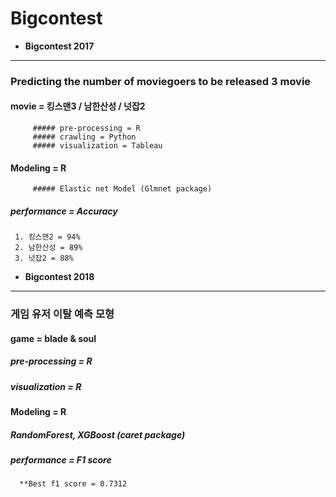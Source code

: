 # Bigcontest

- **Bigcontest 2017**
------------------
### **Predicting the number of moviegoers to be released 3 movie**
#### movie = 킹스맨3 / 남한산성 / 넛잡2
         ##### pre-processing = R
         ##### crawling = Python
         ##### visualization = Tableau
  
#### Modeling = R
         ##### Elastic net Model (Glmnet package)
  
   ##### performance = Accuracy
     1. 킹스맨2 = 94%
     2. 남한산성 = 89%
     3. 넛잡2 = 88%


- **Bigcontest 2018**
----------------------
### **게임 유저 이탈 예측 모형**
#### game = blade & soul
   ##### pre-processing = R
   ##### visualization = R
   
#### Modeling = R
   ##### RandomForest, XGBoost (caret package)
   
   ##### performance = F1 score
      **Best f1 score = 0.7312
